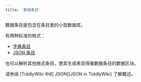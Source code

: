 ```yaml
---
title: '数据条目'
---
```


数据条目是包含在条目里的小型数据库。

有两种标准的格式：

* [字典条目](DictionaryTiddlers)
* [JSON 条目](JSONTiddlers)

也可以解析其他格式条目，使其生成表现得像数据条目的数据区块。

请参阅 [TiddlyWiki 中的 JSON](JSON in TiddlyWiki) 了解概述。
